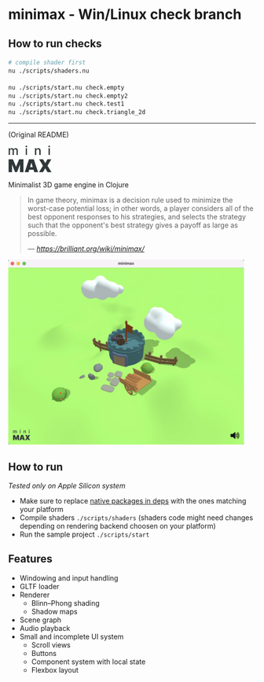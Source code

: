 # minimax - Win/Linux check branch

## How to run checks

```bash
# compile shader first
nu ./scripts/shaders.nu

nu ./scripts/start.nu check.empty
nu ./scripts/start.nu check.empty2
nu ./scripts/start.nu check.test1
nu ./scripts/start.nu check.triangle_2d
```

-----

(Original README)

<img src="logo.png" width="88" />

Minimalist 3D game engine in Clojure

> In game theory, minimax is a decision rule used to minimize the worst-case potential loss; in other words, a player considers all of the best opponent responses to his strategies, and selects the strategy such that the opponent's best strategy gives a payoff as large as possible.
>
> — <cite>https://brilliant.org/wiki/minimax/</cite>

<img src="screenshot.jpg" style="max-width:480px;"/>

## How to run

_Tested only on Apple Silicon system_

- Make sure to replace [native packages in deps](https://github.com/roman01la/minimax/blob/main/deps.edn#L15-L23) with the ones matching your platform
- Compile shaders `./scripts/shaders` (shaders code might need changes depending on rendering backend choosen on your platform)
- Run the sample project `./scripts/start`

## Features

- Windowing and input handling
- GLTF loader
- Renderer
  - Blinn–Phong shading
  - Shadow maps
- Scene graph
- Audio playback
- Small and incomplete UI system
  - Scroll views
  - Buttons
  - Component system with local state
  - Flexbox layout
